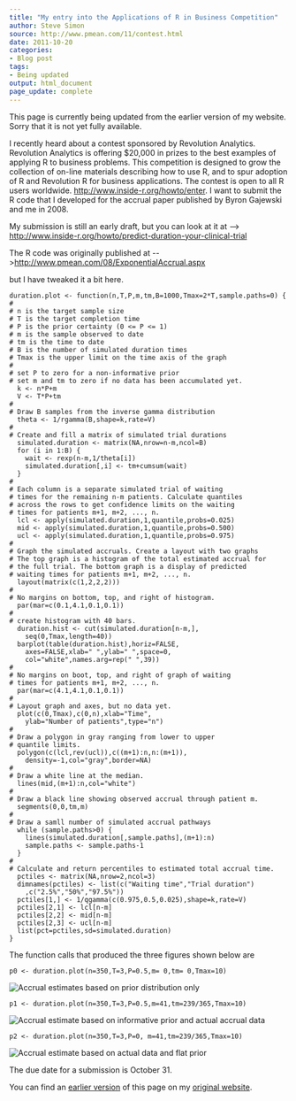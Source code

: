 ```yaml
---
title: "My entry into the Applications of R in Business Competition"
author: Steve Simon
source: http://www.pmean.com/11/contest.html
date: 2011-10-20
categories:
- Blog post
tags:
- Being updated
output: html_document
page_update: complete
---
```


This page is currently being updated from the earlier version of my website. Sorry that it is not yet fully available.

<!---More--->

I recently heard about a contest sponsored by Revolution Analytics. Revolution Analytics is offering $20,000 in prizes to the best examples of applying R to business problems. This competition is designed to grow the collection of on-line materials describing how to use R, and to spur adoption of R and Revolution R for business applications. The contest is open to all R users worldwide. http://www.inside-r.org/howto/enter. I want to submit the R code that I developed for the accrual paper published by Byron Gajewski and me in 2008.

My submission is still an early draft, but you can look at it at
--> http://www.inside-r.org/howto/predict-duration-your-clinical-trial

The R code was originally published at
-->http://www.pmean.com/08/ExponentialAccrual.aspx

but I have tweaked it a bit here.

```{}
duration.plot <- function(n,T,P,m,tm,B=1000,Tmax=2*T,sample.paths=0) {
#
# n is the target sample size
# T is the target completion time
# P is the prior certainty (0 <= P <= 1)
# m is the sample observed to date
# tm is the time to date
# B is the number of simulated duration times
# Tmax is the upper limit on the time axis of the graph
#
# set P to zero for a non-informative prior
# set m and tm to zero if no data has been accumulated yet.
  k <- n*P+m
  V <- T*P+tm
#
# Draw B samples from the inverse gamma distribution
  theta <- 1/rgamma(B,shape=k,rate=V)
#
# Create and fill a matrix of simulated trial durations
  simulated.duration <- matrix(NA,nrow=n-m,ncol=B)
  for (i in 1:B) {
    wait <- rexp(n-m,1/theta[i])
    simulated.duration[,i] <- tm+cumsum(wait)
  }
#
# Each column is a separate simulated trial of waiting
# times for the remaining n-m patients. Calculate quantiles
# across the rows to get confidence limits on the waiting
# times for patients m+1, m+2, ..., n.
  lcl <- apply(simulated.duration,1,quantile,probs=0.025)
  mid <- apply(simulated.duration,1,quantile,probs=0.500)
  ucl <- apply(simulated.duration,1,quantile,probs=0.975)
#
# Graph the simulated accruals. Create a layout with two graphs
# The top graph is a histogram of the total estimated accrual for
# the full trial. The bottom graph is a display of predicted
# waiting times for patients m+1, m+2, ..., n.
  layout(matrix(c(1,2,2,2)))
#
# No margins on bottom, top, and right of histogram.
  par(mar=c(0.1,4.1,0.1,0.1))
#
# create histogram with 40 bars.
  duration.hist <- cut(simulated.duration[n-m,],
    seq(0,Tmax,length=40))
  barplot(table(duration.hist),horiz=FALSE,
    axes=FALSE,xlab=" ",ylab=" ",space=0,
    col="white",names.arg=rep(" ",39))
#
# No margins on boot, top, and right of graph of waiting
# times for patients m+1, m+2, ..., n.
  par(mar=c(4.1,4.1,0.1,0.1))
#
# Layout graph and axes, but no data yet.
  plot(c(0,Tmax),c(0,n),xlab="Time",
    ylab="Number of patients",type="n")
#
# Draw a polygon in gray ranging from lower to upper
# quantile limits.
  polygon(c(lcl,rev(ucl)),c((m+1):n,n:(m+1)),
    density=-1,col="gray",border=NA)
#
# Draw a white line at the median.
  lines(mid,(m+1):n,col="white")
#
# Draw a black line showing observed accrual through patient m.
  segments(0,0,tm,m)
#
# Draw a samll number of simulated accrual pathways
  while (sample.paths>0) {
    lines(simulated.duration[,sample.paths],(m+1):n)
    sample.paths <- sample.paths-1
  }
#
# Calculate and return percentiles to estimated total accrual time.
  pctiles <- matrix(NA,nrow=2,ncol=3)
  dimnames(pctiles) <- list(c("Waiting time","Trial duration")
    ,c("2.5%","50%","97.5%"))
  pctiles[1,] <- 1/qgamma(c(0.975,0.5,0.025),shape=k,rate=V)
  pctiles[2,1] <- lcl[n-m]
  pctiles[2,2] <- mid[n-m]
  pctiles[2,3] <- ucl[n-m]
  list(pct=pctiles,sd=simulated.duration)
}
```

The function calls that produced the three figures shown below are

```{}
p0 <- duration.plot(n=350,T=3,P=0.5,m= 0,tm= 0,Tmax=10)
```

![Accrual estimates based on prior distribution only](http://www.pmean.com/new-images/11/contest01.png)

```{}
p1 <- duration.plot(n=350,T=3,P=0.5,m=41,tm=239/365,Tmax=10)
```

![Accrual estimate based on informative prior and actual accrual data](http://www.pmean.com/new-images/11/contest02.png)

```{}
p2 <- duration.plot(n=350,T=3,P=0, m=41,tm=239/365,Tmax=10)
```

![Accrual estimate based on actual data and flat prior](http://www.pmean.com/new-images/11/contest03.png)

The due date for a submission is October 31.

You can find an [earlier version][sim1] of this page on my [original website][sim2].

[sim1]: http://www.pmean.com/11/contest.html
[sim2]: http://www.pmean.com/original_site.html 
